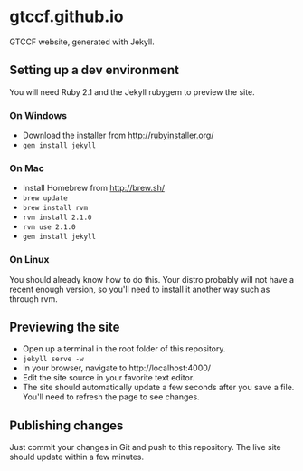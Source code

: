 # gtccf.github.io
GTCCF website, generated with Jekyll.

## Setting up a dev environment
You will need Ruby 2.1 and the Jekyll rubygem to preview the site.

### On Windows
* Download the installer from http://rubyinstaller.org/
* `gem install jekyll`

### On Mac
* Install Homebrew from http://brew.sh/
* `brew update`
* `brew install rvm`
* `rvm install 2.1.0`
* `rvm use 2.1.0`
* `gem install jekyll`

### On Linux
You should already know how to do this. Your distro probably will not have a recent enough version, so you'll need to install it another way such as through rvm.

## Previewing the site
* Open up a terminal in the root folder of this repository.
* `jekyll serve -w`
* In your browser, navigate to http://localhost:4000/
* Edit the site source in your favorite text editor.
* The site should automatically update a few seconds after you save a file. You'll need to refresh the page to see changes.

## Publishing changes
Just commit your changes in Git and push to this repository. The live site should update within a few minutes.

